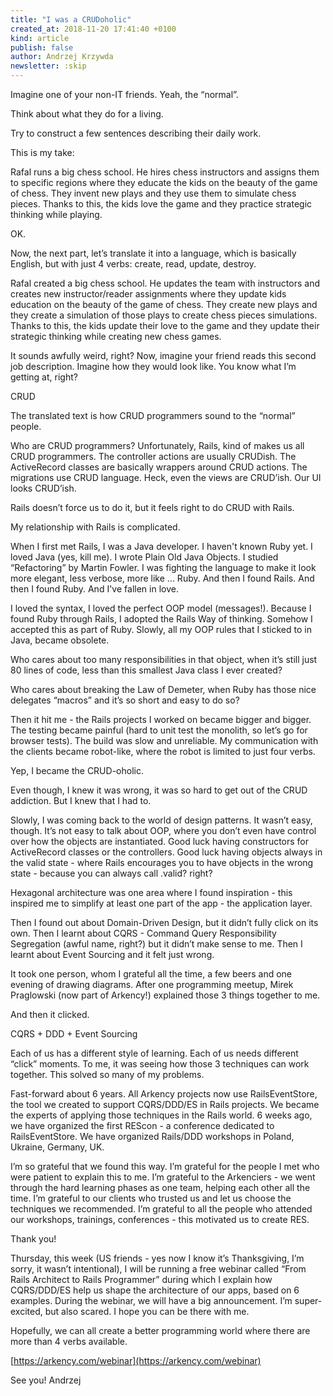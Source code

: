 ```yaml
---
title: "I was a CRUDoholic"
created_at: 2018-11-20 17:41:40 +0100
kind: article
publish: false
author: Andrzej Krzywda
newsletter: :skip
---
```


Imagine one of your non-IT friends. Yeah, the “normal”.

Think about what they do for a living.

Try to construct a few sentences describing their daily work.
 
This is my take:

Rafal runs a big chess school. He hires chess instructors and assigns them to specific regions where they educate the kids on the beauty of the game of chess. They invent new plays and they use them to simulate chess pieces. Thanks to this, the kids love the game and they practice strategic thinking while playing.
 
OK.

Now, the next part, let’s translate it into a language, which is basically English, but with just 4 verbs: create, read, update, destroy.

<!-- more -->
 
Rafal created a big chess school. He updates the team with instructors and creates new instructor/reader assignments where they update kids education on the beauty of the game of chess. They create new plays and they create a simulation of those plays to create chess pieces simulations. Thanks to this, the kids update their love to the game and they update their strategic thinking while creating new chess games.
 
It sounds awfully weird, right? Now, imagine your friend reads this second job description. Imagine how they would look like.
You know what I’m getting at, right?
 
CRUD

The translated text is how CRUD programmers sound to the “normal” people.
 
Who are CRUD programmers? Unfortunately, Rails, kind of makes us all CRUD programmers. The controller actions are usually CRUDish. The ActiveRecord classes are basically wrappers around CRUD actions. The migrations use CRUD language. Heck, even the views are CRUD’ish. Our UI looks CRUD’ish.

Rails doesn’t force us to do it, but it feels right to do CRUD with Rails.

My relationship with Rails is complicated.
 
When I first met Rails, I was a Java developer. I haven't known Ruby yet. I loved Java (yes, kill me). I wrote Plain Old Java Objects. I studied “Refactoring” by Martin Fowler. I was fighting the language to make it look more elegant, less verbose, more like ... Ruby.
And then I found Rails. And then I found Ruby. And I've fallen in love.

I loved the syntax, I loved the perfect OOP model (messages!). Because I found Ruby through Rails, I adopted the Rails Way of thinking. Somehow I accepted this as part of Ruby. Slowly, all my OOP rules that I sticked to in Java, became obsolete.
 
Who cares about too many responsibilities in that object, when it’s still just 80 lines of code, less than this smallest Java class I ever created?
 
Who cares about breaking the Law of Demeter, when Ruby has those nice delegates “macros” and it’s so short and easy to do so?
 
Then it hit me - the Rails projects I worked on became bigger and bigger. The testing became painful (hard to unit test the monolith, so let’s go for browser tests). The build was slow and unreliable. My communication with the clients became robot-like, where the robot is limited to just four verbs.
 
Yep, I became the CRUD-oholic.
 
Even though, I knew it was wrong, it was so hard to get out of the CRUD addiction.
But I knew that I had to.
 
Slowly, I was coming back to the world of design patterns. It wasn’t easy, though. It’s not easy to talk about OOP, where you don’t even have control over how the objects are instantiated. Good luck having constructors for ActiveRecord classes or the controllers. Good luck having objects always in the valid state - where Rails encourages you to have objects in the wrong state - because you can always call .valid? right?
 
Hexagonal architecture was one area where I found inspiration - this inspired me to simplify at least one part of the app - the application layer.

Then I found out about Domain-Driven Design, but it didn’t fully click on its own.
Then I learnt about CQRS - Command Query Responsibility Segregation (awful name, right?) but it didn’t make sense to me.
Then I learnt about Event Sourcing and it felt just wrong.
 
It took one person, whom I grateful all the time, a few beers and one evening of drawing diagrams. After one programming meetup, Mirek Praglowski (now part of Arkency!) explained those 3 things together to me.
 
And then it clicked.
 
CQRS + DDD + Event Sourcing
 
Each of us has a different style of learning. Each of us needs different “click” moments. To me, it was seeing how those 3 techniques can work together. This solved so many of my problems.
 
Fast-forward about 6 years. All Arkency projects now use RailsEventStore, the tool we created to support CQRS/DDD/ES in Rails projects. We became the experts of applying those techniques in the Rails world. 6 weeks ago, we have organized the first REScon - a conference dedicated to RailsEventStore. We have organized Rails/DDD workshops in Poland, Ukraine, Germany, UK.
 
I’m so grateful that we found this way. I’m grateful for the people I met who were patient to explain this to me. I’m grateful to the Arkenciers - we went through the hard learning phases as one team, helping each other all the time. I’m grateful to our clients who trusted us and let us choose the techniques we recommended. I’m grateful to all the people who attended our workshops, trainings, conferences - this motivated us to create RES.
 
Thank you!
 
Thursday, this week (US friends - yes now I know it’s Thanksgiving, I’m sorry, it wasn’t intentional), I will be running a free webinar called “From Rails Architect to Rails Programmer” during which I explain how CQRS/DDD/ES help us shape the architecture of our apps, based on 6 examples. During the webinar, we will have a big announcement. I’m super-excited, but also scared. I hope you can be there with me.
 
Hopefully, we can all create a better programming world where there are more than 4 verbs available.

[https://arkency.com/webinar](https://arkency.com/webinar)
 
See you!
Andrzej
